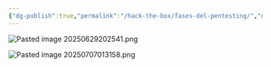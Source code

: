 ```yaml
---
{"dg-publish":true,"permalink":"/hack-the-box/fases-del-pentesting/","dgPassFrontmatter":true}
---
```




![Pasted image 20250629202541.png](/img/user/imgs/Pasted%20image%2020250629202541.png)


![Pasted image 20250707013158.png](/img/user/imgs/Pasted%20image%2020250707013158.png)

